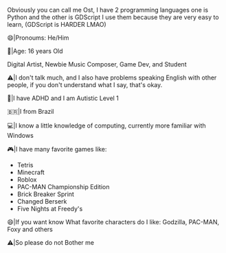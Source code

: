 Obviously you can call me Ost, I have 2 programming languages one is Python and the other is GDScript I use them because they are very easy to learn, (GDScript is HARDER LMAO) 

😄|Pronoums: He/Him

🙂|Age: 16 years Old

Digital Artist, Newbie Music Composer, Game Dev, and Student 

⚠️|I don't talk much, and I also have problems speaking English with other people, if you don't understand what I say, that's okay. 

🧩|I have ADHD and I am Autistic Level 1

🇧🇷|I from Brazil

💻|I know a little knowledge of computing, currently more familiar with Windows 

🎮|I have many favorite games like: 
- Tetris
- Minecraft
- Roblox 
- PAC-MAN Championship Edition
- Brick Breaker Sprint
- Changed Berserk
- Five Nights at Freedy's
  
😄|If you want know What favorite characters do I like: Godzilla, PAC-MAN, Foxy and others 

⚠️|So please do not Bother me 
